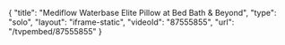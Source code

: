 {
    "title": "Mediflow Waterbase Elite Pillow at Bed Bath & Beyond",
    "type": "solo",
    "layout": "iframe-static",
    "videoId": "87555855",
    "url": "\/tvpembed\/87555855"
}